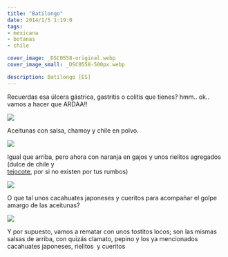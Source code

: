 ```yaml
---
title: "Batilongo"
date: 2014/1/5 1:19:0
tags: 
- mexicana
- botanas
- chile

cover_image: _DSC0558-original.webp
cover_image_small: _DSC0558-500px.webp

description: Batilongo [ES]
---
```



Recuerdas esa úlcera gástrica, gastritis o colitis que tienes? hmm.. ok.. vamos a hacer que ARDAA!!

  

[![](_DSC0558)](_DSC0558-original.webp)

Aceitunas con salsa, chamoy y chile en polvo.  

[![](_DSC0561)](_DSC0561-original.webp)

Igual que arriba, pero ahora con naranja en gajos y unos rielitos agregados (dulce de chile y  
<a href="https://en.wikipedia.org/wiki/Crataegus">tejocote</a>, por si no existen por tus rumbos)  

[![](_DSC0575)](_DSC0575-original.webp)

  

O que tal unos cacahuates japoneses y cueritos para acompañar el golpe amargo de las aceitunas?  
  

[![](_DSC0566)](_DSC0566-original.webp)

Y por supuesto, vamos a rematar con unos tostitos locos; son las mismas salsas de arriba, con quizás clamato, pepino y los ya mencionados cacahuates japoneses, rielitos  y cueritos
